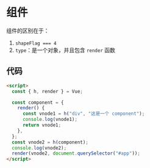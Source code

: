 # 组件

组件的区别在于：

1. `shapeFlag === 4`
2. `type`：是一个对象，并且包含 `render` 函数

## 代码

```html
<script>
  const { h, render } = Vue;

  const component = {
    render() {
      const vnode1 = h("div", "这是一个 component");
      console.log(vnode1);
      return vnode1;
    },
  };
  const vnode2 = h(component);
  console.log(vnode2);
  render(vnode2, document.querySelector("#app"));
</script>
```
